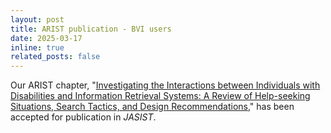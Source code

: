 ```yaml
---
layout: post
title: ARIST publication - BVI users
date: 2025-03-17
inline: true
related_posts: false
---
```


Our ARIST chapter, "[Investigating the Interactions between Individuals with Disabilities and Information Retrieval Systems: A Review of Help-seeking Situations, Search Tactics, and Design Recommendations](https://asistdl.onlinelibrary.wiley.com/doi/pdf/10.1002/asi.24997)," has been accepted for publication in *JASIST*.